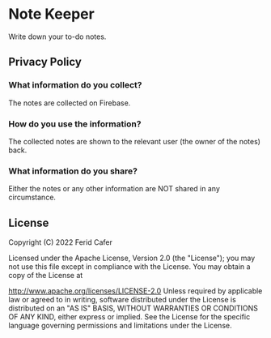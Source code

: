 # Note Keeper

Write down your to-do notes.

## Privacy Policy

### What information do you collect?
The notes are collected on Firebase.

### How do you use the information?
The collected notes are shown to the relevant user (the owner of the notes) back.

### What information do you share?
Either the notes or any other information are NOT shared in any circumstance.

## License
Copyright (C) 2022 Ferid Cafer

Licensed under the Apache License, Version 2.0 (the "License"); you may not use this file except in compliance with the License. You may obtain a copy of the License at

http://www.apache.org/licenses/LICENSE-2.0
Unless required by applicable law or agreed to in writing, software distributed under the License is distributed on an "AS IS" BASIS, WITHOUT WARRANTIES OR CONDITIONS OF ANY KIND, either express or implied. See the License for the specific language governing permissions and limitations under the License.
